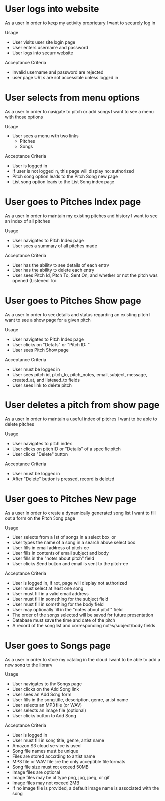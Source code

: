 # User logs into website
As a user
In order to keep my activity proprietary
I want to securely log in

Usage
* User visits user site login page
* User enters username and password
* User logs into secure website

Acceptance Criteria
* Invalid username and password are rejected
* user page URLs are not accessible unless logged in


# User selects from menu options
As a user
In order to navigate to pitch or add songs
I want to see a menu with those options

Usage
* User sees a menu with two links
  - Pitches
  - Songs

Acceptance Criteria
* User is logged in
* If user is not logged in, this page will display not authorized
* Pitch song option leads to the Pitch Song new page
* List song option leads to the List Song index page


# User goes to Pitches Index page
As a user
In order to maintain my existing pitches and history
I want to see an index of all pitches

Usage
* User navigates to Pitch Index page
* User sees a summary of all pitches made

Acceptance Criteria
* User has the ability to see details of each entry
* User has the ability to delete each entry
* User sees Pitch Id, Pitch To, Sent On, and whether or not the pitch was opened (Listened To)


# User goes to Pitches Show page
As a user
In order to see details and status regarding an existing pitch
I want to see a show page for a given pitch

Usage
* User navigates to Pitch Index page
* User clicks on "Details" or "Pitch ID: <id>"
* User sees Pitch Show page

Acceptance Criteria
* User must be logged in
* User sees pitch id, pitch_to, pitch_notes, email, subject, message, created_at, and listened_to fields
* User sees link to delete pitch


# User deletes a pitch from show page
As a user
In order to maintain a useful index of pitches
I want to be able to delete pitches

Usage
* User navigates to pitch index
* User clicks on pitch ID or "Details" of a specific pitch
* User clicks "Delete" button

Acceptance Criteria
* User must be logged in
* After "Delete" button is pressed, record is deleted


# User goes to Pitches New page
As a user
In order to create a dynamically generated song list
I want to fill out a form on the Pitch Song page

Usage
* User selects from a list of songs in a select box, or
* User types the name of a song in a search above select box
* User fills in email address of pitch-ee
* User fills in contents of email subject and body
* User fills in the "notes about pitch" field
* User clicks Send button and email is sent to the pitch-ee

Acceptance Criteria
* User is logged in, if not, page will display not authorized
* User must select at least one song
* User must fill in a valid email address
* User must fill in something for the subject field
* User must fill in something for the body field
* User may optionally fill in the "notes about pitch" field
* The order of the songs selected will be saved for future presentation
* Database must save the time and date of the pitch
* A record of the song list and corresponding notes/subject/body fields


# User goes to Songs page
As a user
in order to store my catalog in the cloud
I want to be able to add a new song to the library

Usage
* User navigates to the Songs page
* User clicks on the Add Song link
* User sees an Add Song form
* User fills in the song title, description, genre, artist name
* User selects an MP3 file (or WAV)
* User selects an image file (optional)
* User clicks button to Add Song

Acceptance Criteria
* User is logged in
* User must fill in song title, genre, artist name
* Amazon S3 cloud service is used
* Song file names must be unique
* Files are stored according to artist name
* MP3 file or WAV file are the only acceptible file formats
* Song file size must not exceed 50MB
* Image files are optional
* Image files may be of type png, jpg, jpeg, or gif
* Image files may not exceed 2MB
* If no image file is provided, a default image name is associated with the song
